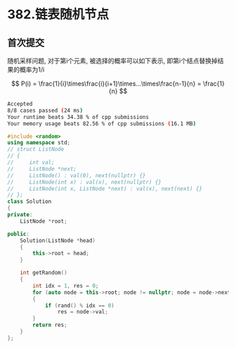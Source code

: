 # 382.链表随机节点

## 首次提交

随机采样问题, 对于第i个元素, 被选择的概率可以如下表示, 即第i个结点替换掉结果的概率为1/i

$$
P(i) = \frac{1}{i}\times\frac{i}{i+1}\times...\times\frac{n-1}{n} = \frac{1}{n}
$$

```sh
Accepted
8/8 cases passed (24 ms)
Your runtime beats 34.38 % of cpp submissions
Your memory usage beats 82.56 % of cpp submissions (16.1 MB)
```

```c++
#include <random>
using namespace std;
// struct ListNode
// {
//     int val;
//     ListNode *next;
//     ListNode() : val(0), next(nullptr) {}
//     ListNode(int x) : val(x), next(nullptr) {}
//     ListNode(int x, ListNode *next) : val(x), next(next) {}
// };
class Solution
{
private:
    ListNode *root;

public:
    Solution(ListNode *head)
    {
        this->root = head;
    }

    int getRandom()
    {
        int idx = 1, res = 0;
        for (auto node = this->root; node != nullptr; node = node->next, ++idx)
        {
            if (rand() % idx == 0)
                res = node->val;
        }
        return res;
    }
};

```
